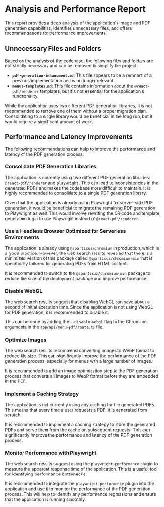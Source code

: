 
# Analysis and Performance Report

This report provides a deep analysis of the application's image and PDF generation capabilities, identifies unnecessary files, and offers recommendations for performance improvements.

## Unnecessary Files and Folders

Based on the analysis of the codebase, the following files and folders are not strictly necessary and can be removed to simplify the project:

*   **`pdf-generation-inhancment.md`**: This file appears to be a remnant of a previous implementation and is no longer relevant.
*   **`menus-templates.md`**: This file contains information about the `@react-pdf/renderer` templates, but it's not essential for the application's functionality.

While the application uses two different PDF generation libraries, it is not recommended to remove one of them without a proper migration plan. Consolidating to a single library would be beneficial in the long run, but it would require a significant amount of work.

## Performance and Latency Improvements

The following recommendations can help to improve the performance and latency of the PDF generation process:

### Consolidate PDF Generation Libraries

The application is currently using two different PDF generation libraries: `@react-pdf/renderer` and `playwright`. This can lead to inconsistencies in the generated PDFs and makes the codebase more difficult to maintain. It is highly recommended to consolidate to a single PDF generation library.

Given that the application is already using Playwright for server-side PDF generation, it would be beneficial to migrate the remaining PDF generation to Playwright as well. This would involve rewriting the QR code and template generation logic to use Playwright instead of `@react-pdf/renderer`.

### Use a Headless Browser Optimized for Serverless Environments

The application is already using `@sparticuz/chromium` in production, which is a good practice. However, the web search results revealed that there is a minimized version of this package called `@sparticuz/chromium-min` that is specifically tailored for generating PDFs from HTML content.

It is recommended to switch to the `@sparticuz/chromium-min` package to reduce the size of the deployment package and improve performance.

### Disable WebGL

The web search results suggest that disabling WebGL can save about a second of initial execution time. Since the application is not using WebGL for PDF generation, it is recommended to disable it.

This can be done by adding the `--disable-webgl` flag to the Chromium arguments in the `app/api/menu-pdf/route.ts` file.

### Optimize Images

The web search results recommend converting images to WebP format to reduce file size. This can significantly improve the performance of the PDF generation process, especially for menus with a large number of images.

It is recommended to add an image optimization step to the PDF generation process that converts all images to WebP format before they are embedded in the PDF.

### Implement a Caching Strategy

The application is not currently using any caching for the generated PDFs. This means that every time a user requests a PDF, it is generated from scratch.

It is recommended to implement a caching strategy to store the generated PDFs and serve them from the cache on subsequent requests. This can significantly improve the performance and latency of the PDF generation process.

### Monitor Performance with Playwright

The web search results suggest using the `playwright-performance` plugin to measure the apparent response time of the application. This is a useful tool for identifying performance bottlenecks.

It is recommended to integrate the `playwright-performance` plugin into the application and use it to monitor the performance of the PDF generation process. This will help to identify any performance regressions and ensure that the application is running smoothly.
